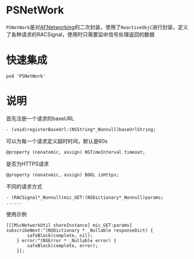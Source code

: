 # PSNetWork
`PSNetWork`是对[AFNetworking](https://github.com/AFNetworking/AFNetworking)的二次封装，使用了`ReactiveObjC`进行封装，定义了各种请求的RACSignal，使用时只需要监听信号处理返回的数据

# 快速集成
```
pod 'PSNetWork'
```

# 说明
首先注册一个请求的baseURL
```
- (void)registerBaseUrl:(NSString*_Nonnull)baseUrlString;
```

可以为每一个请求定义超时时间，默认是60s
```
@property (nonatomic, assign) NSTimeInterval timeout;
```
是否为HTTPS请求
```
@property (nonatomic, assign) BOOL isHttps;
```
不同的请求方式
```
- (RACSignal*_Nonnull)mic_GET:(NSDictionary*_Nonnull)params;
......
```
使用示例
```
[[[MicNetworkUtil shareInstance] mic_GET:params] subscribeNext:^(NSDictionary * _Nullable responseDict) {
        safeBlock(complete, nil);
    } error:^(NSError * _Nullable error) {
        safeBlock(complete, error);
    }];
  ```
